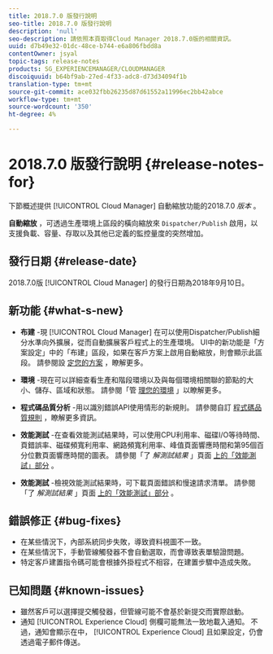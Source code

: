 ```yaml
---
title: 2018.7.0 版發行說明
seo-title: 2018.7.0 版發行說明
description: 'null'
seo-description: 請依照本頁取得Cloud Manager 2018.7.0版的相關資訊。
uuid: d7b49e32-01dc-48ce-b744-e6a806fbdd8a
contentOwner: jsyal
topic-tags: release-notes
products: SG_EXPERIENCEMANAGER/CLOUDMANAGER
discoiquuid: b64bf9ab-27ed-4f33-adc8-d73d34094f1b
translation-type: tm+mt
source-git-commit: ace032fbb26235d87d61552a11996ec2bb42abce
workflow-type: tm+mt
source-wordcount: '350'
ht-degree: 4%

---
```



# 2018.7.0 版發行說明 {#release-notes-for}

下節概述提供 [!UICONTROL Cloud Manager] 自動縮放功能的2018.7.0 *版本* 。

**自動縮放** ，可透過生產環境上區段的橫向縮放來 `Dispatcher/Publish` 啟用，以支援負載、容量、存取以及其他已定義的監控量度的突然增加。

## 發行日期 {#release-date}

2018.7.0版 [!UICONTROL Cloud Manager] 的發行日期為2018年9月10日。

## 新功能 {#what-s-new}

* **布建** -現 [!UICONTROL Cloud Manager] 在可以使用Dispatcher/Publish細分水準向外擴展，從而自動擴展客戶程式上的生產環境。 UI中的新功能是「方案設定」中的「布建」區段，如果在客戶方案上啟用自動縮放，則會顯示此區段。 請參閱設 [定您的方案](setting-up-program.md) ，瞭解更多。

* **環境** -現在可以詳細查看生產和階段環境以及與每個環境相關聯的節點的大小、儲存、區域和狀態。 請參閱「管 [理您的環境](manage-your-environment.md) 」以瞭解更多。

* **程式碼品質分析** -用以識別錯誤API使用情形的新規則。 請參閱自訂 [程式碼品質規則](custom-code-quality-rules.md) ，瞭解更多資訊。

* **效能測試** -在查看效能測試結果時，可以使用CPU利用率、磁碟I/O等待時間、頁錯誤率、磁碟頻寬利用率、網路頻寬利用率、峰值頁面響應時間和第95個百分位數頁面響應時間的圖表。 請參閱「了 *解測試結果* 」頁面 [上的「效能測試」部分](understand-your-test-results.md) 。

* **效能測試** -檢視效能測試結果時，可下載頁面錯誤和慢速請求清單。 請參閱「了 *解測試結果* 」頁面 [上的「效能測試」部分](understand-your-test-results.md) 。

## 錯誤修正 {#bug-fixes}

* 在某些情況下，內部系統同步失敗，導致資料視圖不一致。
* 在某些情況下，手動管線觸發器不會自動選取，而會導致表單驗證問題。
* 特定客戶建置指令碼可能會根據外掛程式不相容，在建置步驟中造成失敗。

## 已知問題 {#known-issues}

* 雖然客戶可以選擇提交觸發器，但管線可能不會基於新提交而實際啟動。
* 通知 [!UICONTROL Experience Cloud] 側欄可能無法一致地載入通知。 不過，通知會顯示在中， [!UICONTROL Experience Cloud] 且如果設定，仍會透過電子郵件傳送。

